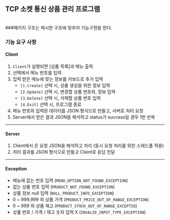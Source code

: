 ## TCP 소켓 통신 상품 관리 프로그램
<br>
###패키지 구조는 제시한 구조에 맞추어 기능구현을 한다.

### 기능 요구 사항
#### Client
  1. `Client`가 실행되면 [상품 목록]과 메뉴 출력
  2. 선택에서 메뉴 번호를 입력
  3. 입력 받은 메뉴에 맞는 정보를 키보드로 추가 입력
     - `[1.Create]` 선택 시, 상품 생성을 위한 정보 입력
     - `[2.Update]` 선택 시, 변경할 상품 번호와, 정보 입력
     - `[3.Delete]` 선택 시, 삭제할 상품 번호 입력
     - `[4.Exit]` 선택 시, 프로그램 종료
  4. 메뉴 번호와 입력된 데이터를 JSON 형식으로 만들고, 서버로 처리 요청
  5. Server에서 받은 결과 JSON을 해석하고 status가 success일 경우 1번 반복

---
#### Server
 1. Client에서 온 요청 JSON을 해석하고 처리 (동시 요청 처리를 위한 스레드풀 적용)
 2. 처리 결과를 JSON 형식으로 만들고 Client로 응답 전달

---
#### Exception
  - 메뉴에 없는 번호 입력 (`MENU_OPTION_NOT_FOUND_EXCEPTION`)
  - 없는 상품 번호 입력 (`PRODUCT_NOT_FOUND_EXCEPTION`)
  - 상품 정보 null 입력 (`NULL_PRODUCT_INFO_EXCEPTION`)
  - 0 ~ 999,999 외 상품 가격 (`PRODUCT_PRICE_OUT_OF_RANGE_EXCEPTION`)
  - 0 ~ 999 외 상품 재고 (`PRODUCT_STOCK_OUT_OF_RANGE_EXCEPTIO`)
  - 상품 번호 / 가격 / 재고 숫자 입력 X (`INVALID_INPUT_TYPE_EXCEPTION`)

